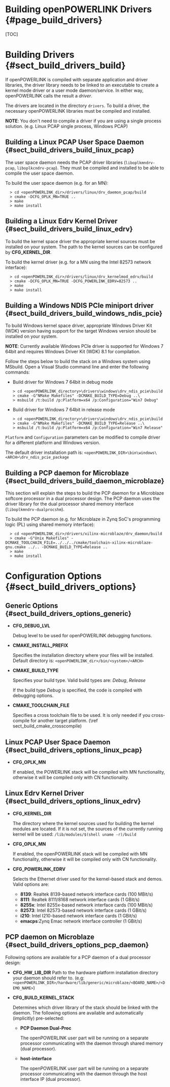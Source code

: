Building openPOWERLINK Drivers {#page_build_drivers}
==============================

[TOC]

# Building Drivers {#sect_build_drivers_build}

If openPOWERLINK is compiled with separate application and driver libraries,
the driver library needs to be linked to an executable to create a kernel mode
driver or a user mode daemon/service. In either way, openPOWERLINK calls the
result a _driver_.

The drivers are located in the directory `drivers`. To build a driver, the
necessary openPOWERLINK libraries must be compiled and installed.

__NOTE__: You don't need to compile a driver if you are using a single process
solution. (e.g. Linux PCAP single process, Windows PCAP)

## Building a Linux PCAP User Space Daemon {#sect_build_drivers_build_linux_pcap}

The user space daemon needs the PCAP driver libraries (`liboplkmndrv-pcap`, `liboplkcndrv-pcap`).
They must be compiled and installed to be able to compile the user space daemon.

To build the user space daemon (e.g. for an MN):

      > cd <openPOWERLINK_dir>/drivers/linux/drv_daemon_pcap/build
      > cmake -DCFG_OPLK_MN=TRUE ..
      > make
      > make install


## Building a Linux Edrv Kernel Driver {#sect_build_drivers_build_linux_edrv}

To build the kernel space driver the appropriate kernel sources must be installed
on your system. The path to the kernel sources can be configured by
__CFG_KERNEL_DIR__.

To build the kernel driver (e.g. for a MN using the Intel 82573 network interface):

      > cd <openPOWERLINK_dir>/drivers/linux/drv_kernelmod_edrv/build
      > cmake -DCFG_OPLK_MN=TRUE -DCFG_POWERLINK_EDRV=82573 ..
      > make
      > make install

## Building a Windows NDIS PCIe miniport driver {#sect_build_drivers_build_windows_ndis_pcie}

To build Windows kernel space driver, appropriate Windows Driver Kit (WDK) version
having support for the target Windows version should be installed on your system.

__NOTE__: Currently available Windows PCIe driver is supported for Windows 7 64bit
and requires Windows Driver Kit (WDK) 8.1 for compilation.

Follow the steps below to build the stack on a Windows system using MSbuild.
Open a Visual Studio command line and enter the following commands:

* Build driver for Windows 7 64bit in debug mode

      > cd <openPOWERLINK_directory>\drivers\windows\drv_ndis_pcie\build
      > cmake -G"NMake Makefiles" -DCMAKE_BUILD_TYPE=Debug ..\
      > msbuild /t:build /p:Platform=x64 /p:Configuration="Win7 Debug"

* Build driver for Windows 7 64bit in release mode

      > cd <openPOWERLINK_directory>\drivers\windows\drv_ndis_pcie\build
      > cmake -G"NMake Makefiles" -DCMAKE_BUILD_TYPE=Release ..\
      > msbuild /t:build /p:Platform=x64 /p:Configuration="Win7 Release"

`Platform` and `Configuration` parameters can be modified to compile driver for
a different platform and Windows version.

The default driver installation path is: `<openPOWERLINK_DIR>\bin\windows\<ARCH>\drv_ndis_pcie_package`

## Building a PCP daemon for Microblaze {#sect_build_drivers_build_daemon_microblaze}

This section will explain the steps to build the PCP daemon for a Microblaze
softcore processor in a dual processor design.
The PCP daemon uses the driver library for the dual processor shared memory interface
(`liboplkmndrv-dualprocshm`).

To build the PCP daemon (e.g. for Microblaze in Zynq SoC's programming logic (PL) using shared memory interface):

      > cd <openPOWERLINK_dir>/drivers/xilinx-microblaze/drv_daemon/build
      > cmake -G"Unix Makefiles" -DCMAKE_TOOLCHAIN_FILE=../../../cmake/toolchain-xilinx-microblaze-gnu.cmake ../.. -DCMAKE_BUILD_TYPE=Release ..
      > make
      > make install

# Configuration Options {#sect_build_drivers_options}

## Generic Options {#sect_build_drivers_options_generic}

- **CFG_DEBUG_LVL**

  Debug level to be used for openPOWERLINK debugging functions.

- **CMAKE_INSTALL_PREFIX**

  Specifies the installation directory where your files will be installed.
  Default directory is: `<openPOWERLINK_dir>/bin/<system>/<ARCH>`

- **CMAKE_BUILD_TYPE**

  Specifies your build type.
  Valid build types are: _Debug_, _Release_

  If the build type _Debug_ is specified, the code is compiled with debugging
  options.

- **CMAKE_TOOLCHAIN_FILE**

  Specifies a cross toolchain file to be used. It is only needed if you
  cross-compile for another target platform. (\ref sect_build_cmake_crosscompile)

## Linux PCAP User Space Daemon {#sect_build_drivers_options_linux_pcap}

- **CFG_OPLK_MN**

  If enabled, the POWERLINK stack will be compiled with MN functionality, otherwise
  it will be compiled only with CN functionality.


## Linux Edrv Kernel Driver {#sect_build_drivers_options_linux_edrv}

- **CFG_KERNEL_DIR**

  The directory where the kernel sources used for building the kernel modules
  are located. If it is not set, the sources of the currently running kernel
  will be used:
  `/lib/modules/$(shell uname -r)/build`

- **CFG_OPLK_MN**

  If enabled, the openPOWERLINK stack will be compiled with MN functionality,
  otherwise it will be compiled only with CN functionality.

- **CFG_POWERLINK_EDRV**

  Selects the Ethernet driver used for the kernel-based stack and demos.
  Valid options are:

  - **8139**:  Realtek 8139-based network interface cards (100 MBit/s)
  - **8111**:  Realtek 8111/8168 network interface cards (1 GBit/s)
  - **8255x**: Intel 8255x-based network interface cards (100 MBit/s)
  - **82573**: Intel 82573-based network interface cards (1 GBit/s)
  - **i210**:  Intel I210-based network interface cards (1 GBit/s)
  - **emacps**:Zynq Emac network interface controller (1 GBit/s)

## PCP daemon on Microblaze {#sect_build_drivers_options_pcp_daemon}

Following options are available for a PCP daemon of a dual processor design:

- **CFG_HW_LIB_DIR**
  Path to the hardware platform installation directory your daemon should refer to.
  (e.g: `<openPOWERLINK_DIR>/hardware/lib/generic/microblaze/<BOARD_NAME>/<DEMO_NAME>`)

- **CFG_BUILD_KERNEL_STACK**

  Determines which driver library of the stack should be linked with the daemon.
  The following options are available and automatically (implicitly) pre-selected:

  - __PCP Daemon Dual-Proc__

    The openPOWERLINK user part will be running on a separate processor
    communicating with the daemon through shared memory (dual processor).

  - __host-interface__

    The openPOWERLINK user part will be running on a separate processor
    communicating with the daemon through the host interface IP (dual processor).
